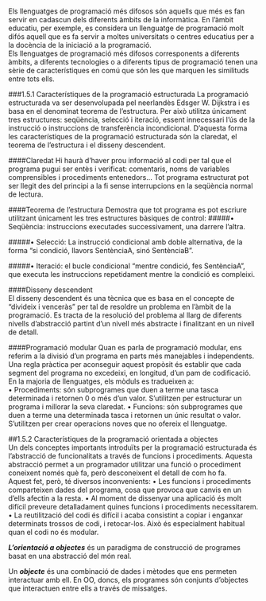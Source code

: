 # #
## ##

Els llenguatges de programació més difosos són aquells que més es fan servir en cadascun dels diferents àmbits de la informàtica. 
En l’àmbit educatiu, per exemple, es considera un llenguatge de programació molt difós aquell que es fa servir a moltes universitats o centres educatius per a la docència de la iniciació a la programació.  
Els llenguatges de programació més difosos corresponents a diferents àmbits, a diferents tecnologies o a diferents tipus de programació tenen una sèrie de característiques en comú que són les que marquen les similituds entre tots ells.

###1.5.1 Característiques de la programació estructurada
La programació estructurada va ser desenvolupada pel neerlandès Edsger W. Dijkstra i es basa en el denominat teorema de l’estructura. Per això utilitza únicament tres estructures: seqüència, selecció i iteració, essent innecessari
l’ús de la instrucció o instruccions de transferència incondicional.
D’aquesta forma les característiques de la programació estructurada són la claredat,
el teorema de l’estructura i el disseny descendent.

####Claredat
Hi haurà d’haver prou informació al codi per tal que el programa pugui ser
entès i verificat: comentaris, noms de variables comprensibles i procediments
entenedors... Tot programa estructurat pot ser llegit des del principi a la fi sense
interrupcions en la seqüència normal de lectura.

####Teorema de l’estructura
Demostra que tot programa es pot escriure utilitzant únicament les tres estructures bàsiques de control:
#####• Seqüència: instruccions executades successivament, una darrere l’altra.

#####• Selecció:
La instrucció condicional amb doble alternativa, de la forma “si condició, llavors SentènciaA, sinó SentènciaB”.

#####• Iteració: el bucle condicional “mentre condició, fes SentènciaA”, que executa les instruccions repetidament mentre la condició es compleixi.

####Disseny descendent  
El disseny descendent és una tècnica que es basa en el concepte de “divideix i venceràs” per tal de resoldre un problema en l’àmbit de la programació. Es tracta de la resolució del problema al llarg de diferents nivells d’abstracció partint d’un nivell més abstracte i finalitzant en un nivell de detall.

####Programació modular
Quan es parla de programació modular, ens referim a la divisió d’un programa en parts més manejables i independents. Una regla pràctica per aconseguir aquest propòsit és establir que cada segment del programa no excedeixi, en longitud, d’un pam de codificació.  
En la majoria de llenguatges, els mòduls es tradueixen a:  
• Procediments: són subprogrames que duen a terme una tasca determinada i retornen 0 o més d’un valor. S’utilitzen per estructurar un programa i millorar la seva claredat.
• Funcions: són subprogrames que duen a terme una determinada tasca i retornen un únic resultat o valor. S’utilitzen per crear operacions noves que no ofereix el llenguatge.

##1.5.2 Característiques de la programació orientada a objectes  
Un dels conceptes importants introduïts per la programació estructurada és l’abstracció de funcionalitats a través de funcions i procediments. Aquesta abstracció permet a un programador utilitzar una funció o procediment coneixent només què fa, però desconeixent el detall de com ho fa.  
Aquest fet, però, té diversos inconvenients:
• Les funcions i procediments comparteixen dades del programa, cosa que provoca que canvis en un d’ells afectin a la resta.
• Al moment de dissenyar una aplicació és molt difícil preveure detalladament quines funcions i procediments necessitarem.
• La reutilització del codi és difícil i acaba consistint a copiar i enganxar determinats trossos de codi, i retocar-los. Això és especialment habitual quan el codi no és modular.

***L’orientació a objectes*** és un paradigma de construcció de programes basat en una abstracció del món real.  

Un ***objecte*** és una combinació de dades i mètodes que ens permeten interactuar amb ell. En OO, doncs, els programes són conjunts d’objectes que interactuen entre ells a través de missatges.
